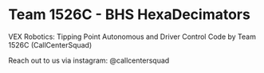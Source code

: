 # Team 1526C - BHS HexaDecimators

VEX Robotics: Tipping Point 
Autonomous and Driver Control Code by Team 1526C (CallCenterSquad)

Reach out to us via instagram: @callcentersquad


